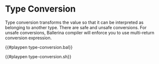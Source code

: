 # Type Conversion

Type conversion transforms the value so that it can be interpreted as belonging to another type.
There are safe and unsafe conversions. For unsafe conversions, Ballerina compiler will enforce you to use multi-return conversion expression.

{{#playpen type-conversion.bal}}

{{#playpen type-conversion.sh}}
